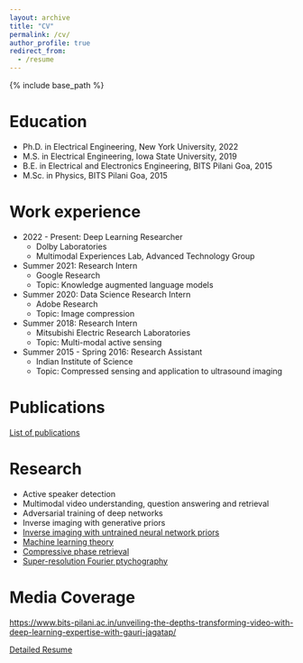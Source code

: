 ```yaml
---
layout: archive
title: "CV"
permalink: /cv/
author_profile: true
redirect_from:
  - /resume
---
```


{% include base_path %}

Education
======
* Ph.D. in Electrical Engineering, New York University, 2022
* M.S. in Electrical Engineering, Iowa State University, 2019 
* B.E. in Electrical and Electronics Engineering, BITS Pilani Goa, 2015
* M.Sc. in Physics, BITS Pilani Goa, 2015

Work experience
======
* 2022 - Present: Deep Learning Researcher
  * Dolby Laboratories
  * Multimodal Experiences Lab, Advanced Technology Group
* Summer 2021: Research Intern
  * Google Research
  * Topic: Knowledge augmented language models
* Summer 2020: Data Science Research Intern
  * Adobe Research
  * Topic: Image compression
* Summer 2018: Research Intern
  * Mitsubishi Electric Research Laboratories
  * Topic: Multi-modal active sensing
* Summer 2015 - Spring 2016: Research Assistant
  * Indian Institute of Science
  * Topic: Compressed sensing and application to ultrasound imaging

Publications
======
[List of publications](http://gaurijagatap.github.io/publications)  
  
Research
======
* Active speaker detection
* Multimodal video understanding, question answering and retrieval
* Adversarial training of deep networks
* Inverse imaging with generative priors
* [Inverse imaging with untrained neural network priors](https://gaurijagatap.github.io/portfolio/portfolio-1/)
* [Machine learning theory](https://gaurijagatap.github.io/portfolio/portfolio-2/)
* [Compressive phase retrieval](https://gaurijagatap.github.io/portfolio/portfolio-3/)
* [Super-resolution Fourier ptychography](https://gaurijagatap.github.io/portfolio/portfolio-4/)

Media Coverage
======
https://www.bits-pilani.ac.in/unveiling-the-depths-transforming-video-with-deep-learning-expertise-with-gauri-jagatap/

[Detailed Resume](http://gaurijagatap.github.io/assets/resumefull.pdf)

